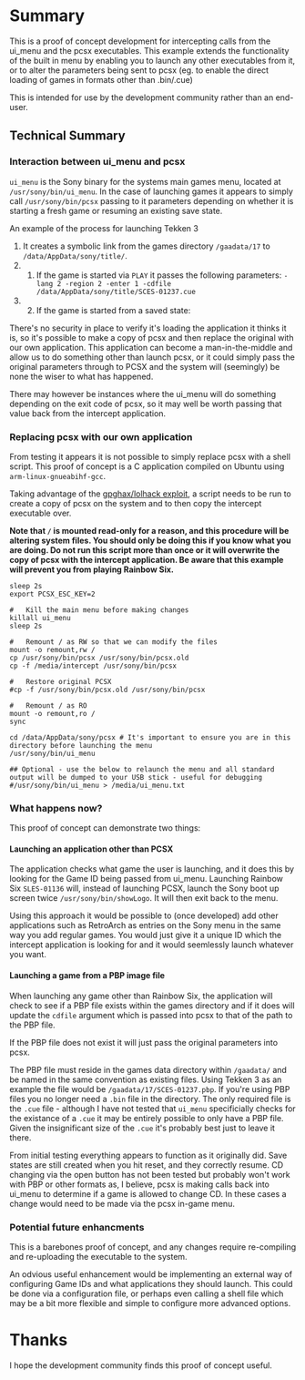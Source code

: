 # Summary
This is a proof of concept development for intercepting calls from the ui_menu and the pcsx executables. This example extends the functionality of the built in menu by enabling you to launch any other executables from it, or to alter the parameters being sent to pcsx (eg. to enable the direct loading of games in formats other than .bin/.cue)

This is intended for use by the development community rather than an end-user.

## Technical Summary

### Interaction between ui_menu and pcsx

`ui_menu` is the Sony binary for the systems main games menu, located at `/usr/sony/bin/ui_menu`. In the case of launching games it appears to simply call `/usr/sony/bin/pcsx` passing to it parameters depending on whether it is starting a fresh game or resuming an existing save state.

An example of the process for launching Tekken 3
1. It creates a symbolic link from the games directory `/gaadata/17` to `/data/AppData/sony/title/`.
2. 1. If the game is started via `PLAY` it passes the following parameters:
`-lang 2 -region 2 -enter 1 -cdfile /data/AppData/sony/title/SCES-01237.cue`
2. 2. If the game is started from a saved state:

There's no security in place to verify it's loading the application it thinks it is, so it's possible to make a copy of pcsx and then replace the original with our own application. This application can become a man-in-the-middle and allow us to do something other than launch pcsx, or it could simply pass the original parameters through to PCSX and the system will (seemingly) be none the wiser to what has happened.

There may however be instances where the ui_menu will do something depending on the exit code of pcsx, so it may well be worth passing that value back from the intercept application.

### Replacing pcsx with our own application

From testing it appears it is not possible to simply replace pcsx with a shell script. This proof of concept is a C application compiled on Ubuntu using `arm-linux-gnueabihf-gcc`.

Taking advantage of the [gpghax/lolhack exploit](https://github.com/justMaku/gpghax), a script needs to be run to create a copy of pcsx on the system and to then copy the intercept executable over. 

**Note that `/` is mounted read-only for a reason, and this procedure will be altering system files. You should only be doing this if you know what you are doing. Do not run this script more than once or it will overwrite the copy of pcsx with the intercept application. Be aware that this example will prevent you from playing Rainbow Six.**

```shell
sleep 2s
export PCSX_ESC_KEY=2

#   Kill the main menu before making changes
killall ui_menu
sleep 2s

#   Remount / as RW so that we can modify the files
mount -o remount,rw /
cp /usr/sony/bin/pcsx /usr/sony/bin/pcsx.old
cp -f /media/intercept /usr/sony/bin/pcsx

#   Restore original PCSX
#cp -f /usr/sony/bin/pcsx.old /usr/sony/bin/pcsx

#   Remount / as RO
mount -o remount,ro /
sync

cd /data/AppData/sony/pcsx # It's important to ensure you are in this directory before launching the menu
/usr/sony/bin/ui_menu

## Optional - use the below to relaunch the menu and all standard output will be dumped to your USB stick - useful for debugging
#/usr/sony/bin/ui_menu > /media/ui_menu.txt
```
### What happens now?

This proof of concept can demonstrate two things:
#### Launching an application other than PCSX
The application checks what game the user is launching, and it does this by looking for the Game ID being passed from ui_menu. Launching Rainbow Six `SLES-01136` will, instead of launching PCSX, launch the Sony boot up screen twice `/usr/sony/bin/showLogo`. It will then exit back to the menu.

Using this approach it would be possible to (once developed) add other applications such as RetroArch as entries on the Sony menu in the same way you add regular games. You would just give it a unique ID which the intercept application is looking for and it would seemlessly launch whatever you want.

#### Launching a game from a PBP image file
When launching any game other than Rainbow Six, the application will check to see if a PBP file exists within the games directory and if it does will update the `cdfile` argument which is passed into pcsx to that of the path to the PBP file. 

If the PBP file does not exist it will just pass the original parameters into pcsx.

The PBP file must reside in the games data directory within `/gaadata/` and be named in the same convention as existing files. Using Tekken 3 as an example the file would be `/gaadata/17/SCES-01237.pbp`. If you're using PBP files you no longer need a `.bin` file in the directory. The only required file is the `.cue` file - although I have not tested that `ui_menu` specificially checks for the existance of a `.cue` it may be entirely possible to only have a PBP file. Given the insignificant size of the `.cue` it's probably best just to leave it there.

From initial testing everything appears to function as it originally did. Save states are still created when you hit reset, and they correctly resume. CD changing via the open button has not been tested but probably won't work with PBP or other formats as, I believe, pcsx is making calls back into ui_menu to determine if a game is allowed to change CD. In these cases a change would need to be made via the pcsx in-game menu.

### Potential future enhancments 
This is a barebones proof of concept, and any changes require re-compiling and re-uploading the executable to the system.

An odvious useful enhancement would be implementing an external way of configuring Game IDs and what applications they should launch. This could be done via a configuration file, or perhaps even calling a shell file which may be a bit more flexible and simple to configure more advanced options.

# Thanks
I hope the development community finds this proof of concept useful.





